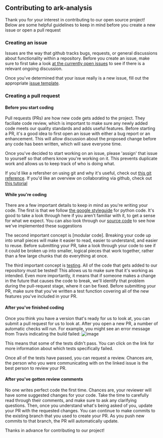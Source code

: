 ## Contributing to ark-analysis
Thank you for your interest in contributing to our open source project! Below are some helpful guidelines to keep in mind before you create a new issue or open a pull request

### Creating an issue
Issues are the way that github tracks bugs, requests, or general discussions about functionality within a repository. Before you create an issue, make sure to first take a look [at the currently open issues](https://github.com/angelolab/ark-analysis/issues) to see if there is a relevant ongoing discussion. 

Once you've determined that your issue really is a new issue, fill out the appropriate [issue template](https://github.com/angelolab/ark-analysis/issues/new/choose).

### Creating a pull request

#### Before you start coding
Pull requests (PRs) are how new code gets added to the project. They faciliate code review, which is important to make sure any newly added code meets our quality standards and adds useful features. Before starting a PR, it's a good idea to first open an issue with either a bug report or an enhancement. This will allow discussion about the proposed change before any code has been written, which will save everyone time. 

Once you've decided to start working on an issue, please 'assign' that issue to yourself so that others know you're working on it. This prevents duplicate work and allows us to keep track of who is doing what. 

If you'd like a refersher on using git and why it's useful, check out [this git reference](https://git-scm.com/book/en/v2). If you'd like an overview on collaborating via github, check out [this tutorial](https://docs.github.com/en/github/collaborating-with-issues-and-pull-requests)

#### While you're coding
There are a few important details to keep in mind as you're writing your code. The first is that we follow [the google styleguide](https://google.github.io/styleguide/pyguide.html) for python code. It's good to take a look through here if you aren't familiar with it, to get a sense for what we  expect. You can also look through our [source code](https://github.com/angelolab/ark-analysis/tree/master/ark) to see how we've implemented these suggestions

The second important concept is [modular code]. Breaking your code up into small pieces will make it easier to read, easier to understand, and easier to reuse. Before submitting your PR, take a look through your code to see if it could be broken up into smaller, logical pieces that work together, rather than a few large chunks that do everything at once. 

The third important concept is [testing](https://realpython.com/python-testing/). All of the code that gets added to our repository must be tested! This allows us to make sure that it's working as intended. Even more importantly, it means that if someone makes a change in the future that causes the code to break, we'll identify that problem during the pull-request stage, where it can be fixed. Before submitting your PR, make sure that you've written a test function covering all of the new features you've included in your PR. 

#### After you've finished coding
Once you think you have a version that's ready for us to look at, you can submit a pull request for us to look at. After you open a new PR, a number of automatic checks will run. For example, you might see an error message from Travis indicating the build failed: 
![image](https://user-images.githubusercontent.com/13770365/91110453-c10f9a80-e632-11ea-831a-785318d1dd94.png)

This means that some of the tests didn't pass. You can click on the link for more information about which tests specifically failed. 

Once all of the tests have passed, you can request a review. Chances are, the person who you were communicating with on the linked issue is the best person to review your PR.

#### After you've gotten review comments
No one writes perfect code the first time. Chances are, your reviewer will have some suggested changes for your code. Take the time to carefully read through their comments, and make sure to ask any clarifying questions. Then, once you understand what's being asked of you, update your PR with the requested changes. You can continue to make commits to the existing branch that you used to create your PR. As you push new commits to that branch, the PR will automatically update. 

Thanks in advance for contributing to our project!
